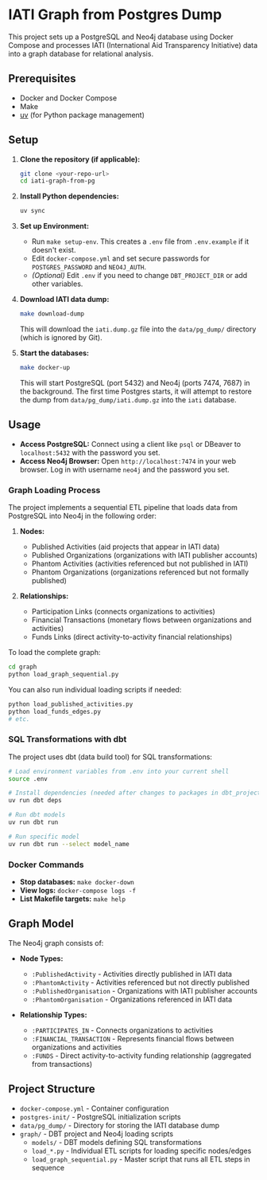 # IATI Graph from Postgres Dump

This project sets up a PostgreSQL and Neo4j database using Docker Compose and processes IATI (International Aid Transparency Initiative) data into a graph database for relational analysis.

## Prerequisites

*   Docker and Docker Compose
*   Make
*   [uv](https://github.com/astral-sh/uv) (for Python package management)

## Setup

1.  **Clone the repository (if applicable):**
    ```bash
    git clone <your-repo-url>
    cd iati-graph-from-pg
    ```

2.  **Install Python dependencies:**
    ```bash
    uv sync
    ```

3.  **Set up Environment:**
    *   Run `make setup-env`. This creates a `.env` file from `.env.example` if it doesn't exist.
    *   Edit `docker-compose.yml` and set secure passwords for `POSTGRES_PASSWORD` and `NEO4J_AUTH`.
    *   *(Optional)* Edit `.env` if you need to change `DBT_PROJECT_DIR` or add other variables.

4.  **Download IATI data dump:**
    ```bash
    make download-dump
    ```
    This will download the `iati.dump.gz` file into the `data/pg_dump/` directory (which is ignored by Git).

5.  **Start the databases:**
    ```bash
    make docker-up
    ```
    This will start PostgreSQL (port 5432) and Neo4j (ports 7474, 7687) in the background. The first time Postgres starts, it will attempt to restore the dump from `data/pg_dump/iati.dump.gz` into the `iati` database.

## Usage

*   **Access PostgreSQL:** Connect using a client like `psql` or DBeaver to `localhost:5432` with the password you set.
*   **Access Neo4j Browser:** Open `http://localhost:7474` in your web browser. Log in with username `neo4j` and the password you set.

### Graph Loading Process

The project implements a sequential ETL pipeline that loads data from PostgreSQL into Neo4j in the following order:

1. **Nodes:**
   * Published Activities (aid projects that appear in IATI data)
   * Published Organizations (organizations with IATI publisher accounts)
   * Phantom Activities (activities referenced but not published in IATI)
   * Phantom Organizations (organizations referenced but not formally published)

2. **Relationships:**
   * Participation Links (connects organizations to activities)
   * Financial Transactions (monetary flows between organizations and activities)
   * Funds Links (direct activity-to-activity financial relationships)

To load the complete graph:
```bash
cd graph
python load_graph_sequential.py
```

You can also run individual loading scripts if needed:
```bash
python load_published_activities.py
python load_funds_edges.py
# etc.
```

### SQL Transformations with dbt

The project uses dbt (data build tool) for SQL transformations:
```bash
# Load environment variables from .env into your current shell
source .env 

# Install dependencies (needed after changes to packages in dbt_project.yml)
uv run dbt deps

# Run dbt models
uv run dbt run

# Run specific model
uv run dbt run --select model_name
```

### Docker Commands

*   **Stop databases:** `make docker-down`
*   **View logs:** `docker-compose logs -f`
*   **List Makefile targets:** `make help`

## Graph Model

The Neo4j graph consists of:

* **Node Types:**
  * `:PublishedActivity` - Activities directly published in IATI data
  * `:PhantomActivity` - Activities referenced but not directly published
  * `:PublishedOrganisation` - Organizations with IATI publisher accounts
  * `:PhantomOrganisation` - Organizations referenced in IATI data

* **Relationship Types:**
  * `:PARTICIPATES_IN` - Connects organizations to activities
  * `:FINANCIAL_TRANSACTION` - Represents financial flows between organizations and activities
  * `:FUNDS` - Direct activity-to-activity funding relationship (aggregated from transactions)

## Project Structure

* `docker-compose.yml` - Container configuration
* `postgres-init/` - PostgreSQL initialization scripts
* `data/pg_dump/` - Directory for storing the IATI database dump
* `graph/` - DBT project and Neo4j loading scripts
  * `models/` - DBT models defining SQL transformations
  * `load_*.py` - Individual ETL scripts for loading specific nodes/edges
  * `load_graph_sequential.py` - Master script that runs all ETL steps in sequence